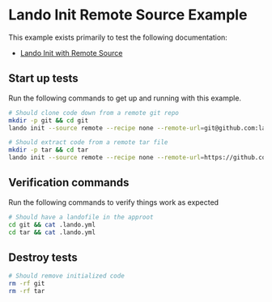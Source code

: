 Lando Init Remote Source Example
================================

This example exists primarily to test the following documentation:

* [Lando Init with Remote Source](https://docs.lando.dev/cli/init.html#remote-git-repo-or-archive)

Start up tests
--------------

Run the following commands to get up and running with this example.

```bash
# Should clone code down from a remote git repo
mkdir -p git && cd git
lando init --source remote --recipe none --remote-url=git@github.com:lando/lando.git --yes

# Should extract code from a remote tar file
mkdir -p tar && cd tar
lando init --source remote --recipe none --remote-url=https://github.com/lando/lando/archive/refs/tags/v3.20.2.tar.gz --remote-options="--strip-components=1" --yes
```

Verification commands
---------------------

Run the following commands to verify things work as expected

```bash
# Should have a landofile in the approot
cd git && cat .lando.yml
cd tar && cat .lando.yml
```

Destroy tests
-------------

```bash
# Should remove initialized code
rm -rf git
rm -rf tar
```

